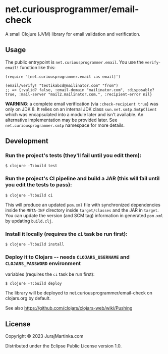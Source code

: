 # net.curiousprogrammer/email-check

A small Clojure (JVM) library for email validation and verification.

## Usage

The public entrypoint is `net.curiousprogrammer.email`.
You use the `verify-email!` function like this: 

```
(require '[net.curiousprogrammer.email :as email]')

(email/verify! "testikabcd@mailinator.com" "from")
;; => {:valid? false, :email-domain "mailinator.com", :disposable? true, :mail-server "mail2.mailinator.com.", :recipient-error nil}
```

**WARNING**: a complete email verification (via `:check-recipient true`) was only on JDK 8.
It relies on an internal JDK class `sun.net.smtp.SmtpClient`
which was encapsulated into a module later and isn't available.
An alternative implementation may be provided later.
See `net.curiousprogrammer.smtp` namespace for more details.


## Development

### Run the project's tests (they'll fail until you edit them):

    $ clojure -T:build test

### Run the project's CI pipeline and build a JAR (this will fail until you edit the tests to pass):

    $ clojure -T:build ci

This will produce an updated `pom.xml` file with synchronized dependencies inside the `META-INF`
directory inside `target/classes` and the JAR in `target`. You can update the version (and SCM tag)
information in generated `pom.xml` by updating `build.clj`.

### Install it locally (requires the `ci` task be run first):

    $ clojure -T:build install

### Deploy it to Clojars -- needs `CLOJARS_USERNAME` and `CLOJARS_PASSWORD` environment
variables (requires the `ci` task be run first):

    $ clojure -T:build deploy

The library will be deployed to net.curiousprogrammer/email-check on clojars.org by default.

See also https://github.com/clojars/clojars-web/wiki/Pushing


## License

Copyright © 2023 JurajMartinka.com

Distributed under the Eclipse Public License version 1.0.
